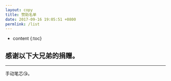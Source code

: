 ```yaml
---
layout: copy
title: 赞助名单
date: 2017-09-16 19:05:51 +0800
permlink: /list
---
```


* content
{:toc}

感谢以下大兄弟的捐赠。
-------------------------

-------------------------
手动笔芯😘。
